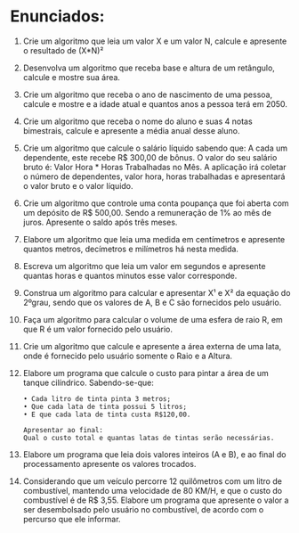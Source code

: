 # Enunciados: 

01.	Crie um algoritmo que leia um valor X e um valor N, calcule e apresente o resultado de (X*N)²

02.	Desenvolva um algoritmo que receba base e altura de um retângulo, calcule e mostre sua área.

03.	Crie um algoritmo que receba o ano de nascimento de uma pessoa, calcule e mostre e a idade atual e quantos anos a pessoa terá 	      em 2050.
04.	Crie um algoritmo que receba o nome do aluno e suas 4 notas bimestrais, calcule e apresente a média anual desse aluno.

05.	Crie um algoritmo que calcule o salário líquido sabendo que: A cada um dependente, este recebe R$ 300,00 de bônus. O valor do 	      seu salário bruto é: Valor Hora * Horas Trabalhadas no Mês. A aplicação irá coletar o número de dependentes, valor hora, 	    horas trabalhadas e apresentará o valor bruto e o valor líquido.

06.	Crie um algoritmo que controle uma conta poupança que foi aberta com um depósito de R$ 500,00. Sendo a remuneração de 1% ao   mês de juros. Apresente o saldo após três meses.

07.	 Elabore um algoritmo que leia uma medida em centímetros e apresente quantos metros, decímetros e milímetros há nesta medida.

08.	Escreva um algoritmo que leia um valor em segundos e apresente quantas horas e quantos minutos esse valor corresponde.

09.	Construa um algoritmo para calcular e apresentar X¹ e X² da equação do 2ºgrau, sendo que os valores de A, B e C são fornecidos pelo usuário.

10.	Faça um algoritmo para calcular o volume de uma esfera de raio R, em que R é um valor fornecido pelo usuário.

11.	Crie um algoritmo que calcule e apresente a área externa de uma lata, onde é fornecido pelo usuário somente o Raio e a Altura.

12.	Elabore um programa que calcule o custo para pintar a área de um tanque cilíndrico. Sabendo-se-que:

		• Cada litro de tinta pinta 3 metros;
		• Que cada lata de tinta possui 5 litros;
		• E que cada lata de tinta custa R$120,00.

		Apresentar ao final:
		Qual o custo total e quantas latas de tintas serão necessárias.

13.	Elabore um programa que leia dois valores inteiros (A e B), e ao final do processamento apresente os valores trocados.

14.	Considerando que um veículo percorre 12 quilômetros com um litro de combustível, mantendo uma velocidade de 80 KM/H, e que o custo do combustível é de R$ 3,55.
Elabore um programa que apresente o valor a ser desembolsado pelo usuário no combustível, de acordo com o percurso que ele informar.
